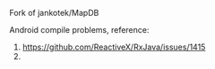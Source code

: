 Fork of  jankotek/MapDB

Android compile problems, reference:
  1. https://github.com/ReactiveX/RxJava/issues/1415
  2. 
